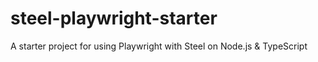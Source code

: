 # steel-playwright-starter
A starter project for using Playwright with Steel on Node.js &amp; TypeScript
